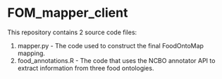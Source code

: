 # FOM_mapper_client
This repository contains 2 source code files:

1. mapper.py - The code used to construct the final FoodOntoMap mapping.
2. food_annotations.R - The code that uses the NCBO annotator API to extract information from three food ontologies.

